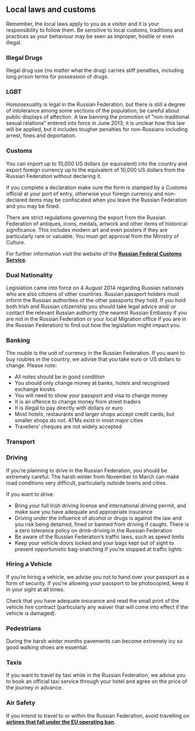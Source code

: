 ## Local laws and customs

Remember, the local laws apply to you as a visitor and it is your responsibility to follow them. Be sensitive to local customs, traditions and practices as your behaviour may be seen as improper, hostile or even illegal.

### **Illegal Drugs**

Illegal drug use (no matter what the drug) carries stiff penalties, including long prison terms for possession of drugs.

### **LGBT**

Homosexuality is legal in the Russian Federation, but there is still a degree of intolerance among some sections of the population; be careful about public displays of affection. A law banning the promotion of “non-traditional sexual relations” entered into force in June 2013; it is unclear how this law will be applied, but it includes tougher penalties for non-Russians including arrest, fines and deportation.

### **Customs**

You can import up to 10,000 US dollars (or equivalent) into the country and export foreign currency up to the equivalent of 10,000 US dollars from the Russian Federation without declaring it.

If you complete a declaration make sure the form is stamped by a Customs official at your port of entry, otherwise your foreign currency and non-declared items may be confiscated when you leave the Russian Federation and you may be fined.

There are strict regulations governing the export from the Russian Federation of antiques, icons, medals, artwork and other items of historical significance. This includes modern art and even posters if they are particularly rare or valuable. You must get approval from the Ministry of Culture.

For further information visit the website of the [**Russian Federal Customs Service**](http://eng.customs.ru/).

### **Dual Nationality**

Legislation came into force on 4 August 2014 regarding Russian nationals who are also citizens of other countries. Russian passport holders must inform the Russian authorities of the other passports they hold. If you hold both Irish and Russian citizenship you should take legal advice and/ or contact the relevant Russian authority (the nearest Russian Embassy if you are not in the Russian Federation or your local Migration office if you are in the Russian Federation) to find out how the legislation might impact you.

### **Banking**

The rouble is the unit of currency in the Russian Federation. If you want to buy roubles in the country, we advise that you take euro or US dollars to change. Please note:

* All notes should be in good condition
* You should only change money at banks, hotels and recognised exchange kiosks
* You will need to show your passport and visa to change money
* It is an offence to change money from street traders
* It is illegal to pay directly with dollars or euro
* Most hotels, restaurants and larger shops accept credit cards, but smaller shops do not. ATMs exist in most major cities
* Travellers’ cheques are not widely accepted

### **Transport**

### **Driving**

If you’re planning to drive in the Russian Federation, you should be extremely careful. The harsh winter from November to March can make road conditions very difficult, particularly outside towns and cities.

If you want to drive:

* Bring your full Irish driving license and international driving permit, and make sure you have adequate and appropriate insurance
* Driving under the influence of alcohol or drugs is against the law and you risk being detained, fined or banned from driving if caught. There is a zero tolerance policy on drink-driving in the Russian Federation
* Be aware of the Russian Federation’s traffic laws, such as speed limits
* Keep your vehicle doors locked and your bags kept out of sight to prevent opportunistic bag-snatching if you’re stopped at traffic lights

### **Hiring a Vehicle**

If you’re hiring a vehicle, we advise you not to hand over your passport as a form of security. If you’re allowing your passport to be photocopied, keep it in your sight at all times.

Check that you have adequate insurance and read the small print of the vehicle hire contract (particularly any waiver that will come into effect if the vehicle is damaged).

### **Pedestrians**

During the harsh winter months pavements can become extremely icy so good walking shoes are essential.

### **Taxis**

If you want to travel by taxi while in the Russian Federation, we advise you to book an official taxi service through your hotel and agree on the price of the journey in advance.

### **Air Safety**

If you intend to travel to or within the Russian Federation, avoid travelling on [**airlines that fall under the EU operating ban**](http://ec.europa.eu/transport/modes/air/safety/air-ban/search_en).
